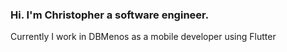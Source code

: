 ### Hi. I'm Christopher a software engineer.

Currently I work in DBMenos as a mobile developer using Flutter

<!--
**christopher-leal/christopher-leal** is a ✨ _special_ ✨ repository because its `README.md` (this file) appears on your GitHub profile.



